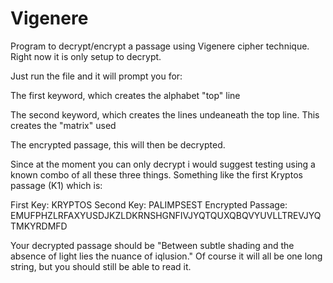 # Vigenere
Program to decrypt/encrypt a passage using Vigenere cipher technique. Right now it is only setup to decrypt.

Just run the file and it will prompt you for:

The first keyword, which creates the alphabet "top" line

The second keyword, which creates the lines undeaneath the top line. This creates the "matrix" used

The encrypted passage, this will then be decrypted.

Since at the moment you can only decrypt i would suggest testing using a known combo of all these three things. Something like the first Kryptos passage (K1) which is:

First Key: KRYPTOS
Second Key: PALIMPSEST
Encrypted Passage: EMUFPHZLRFAXYUSDJKZLDKRNSHGNFIVJYQTQUXQBQVYUVLLTREVJYQTMKYRDMFD

Your decrypted passage should be "Between subtle shading and the absence of light lies the nuance of iqlusion." Of course it will all be one long string, but you should still be able to read it.


